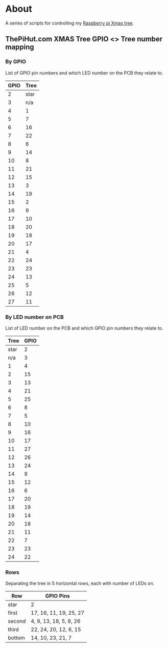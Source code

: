 # About

A series of scripts for controlling my [Raspberry pi Xmas tree](https://thepihut.com/products/3d-xmas-tree-for-raspberry-pi).

## ThePiHut.com XMAS Tree GPIO <> Tree number mapping

### By GPIO

List of GPIO pin numbers and which LED number on the PCB they relate to.

|GPIO |Tree|
|-----|----|
|2    |star|
|3    |n/a |
|4    |1   |
|5    |7   |
|6    |16  |
|7    |22  |
|8    |6   |
|9    |14  |
|10   |8   |
|11   |21  |
|12   |15  |
|13   |3   |
|14   |19  |
|15   |2   |
|16   |9   |
|17   |10  |
|18   |20  |
|19   |18  |
|20   |17  |
|21   |4   |
|22   |24  |
|23   |23  |
|24   |13  |
|25   |5   |
|26   |12  |
|27   |11  |

### By LED number on PCB

List of LED number on the PCB and which GPIO pin numbers they relate to.

|Tree |GPIO|
|-----|----|
|star |2   |
|n/a  |3   |
|1    |4   |
|2    |15  |
|3    |13  |
|4    |21  |
|5    |25  |
|6    |8   |
|7    |5   |
|8    |10  |
|9    |16  |
|10   |17  |
|11   |27  |
|12   |26  |
|13   |24  |
|14   |9   |
|15   |12  |
|16   |6   |
|17   |20  |
|18   |19  |
|19   |14  |
|20   |18  |
|21   |11  |
|22   |7   |
|23   |23  |
|24   |22  |

### Rows

Separating the tree in 5 horizontal rows, each with number of LEDs on.

|Row     |GPIO Pins|
|--------|---------|
|star    |2        |
|first   |17, 16, 11, 19, 25, 27|
|second  |4, 9, 13, 18, 5, 8, 26|
|third   |22, 24, 20, 12, 6, 15|
|bottom  |14, 10, 23, 21, 7|
